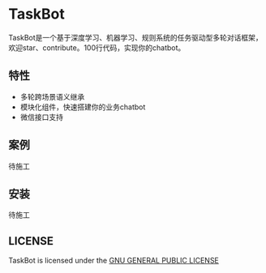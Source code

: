 # TaskBot

TaskBot是一个基于深度学习、机器学习、规则系统的任务驱动型多轮对话框架，欢迎star、contribute。100行代码，实现你的chatbot。

## 特性

+ 多轮跨场景语义继承
+ 模块化组件，快速搭建你的业务chatbot
+ 微信接口支持

## 案例

待施工

## 安装

待施工

## LICENSE

TaskBot is licensed under the [ GNU GENERAL PUBLIC LICENSE](./LICENSE)

